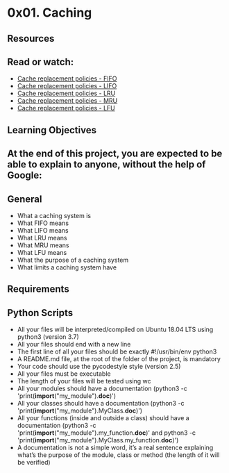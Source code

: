 # 0x01. Caching

## Resources
## Read or watch:

* [Cache replacement policies - FIFO](https://intranet.alxswe.com/rltoken/fjhr6EvFeF3mWwsPQXUKdQ)
* [Cache replacement policies - LIFO](https://intranet.alxswe.com/rltoken/U44RQjXp8xBtsbNIyhHIyw)
* [Cache replacement policies - LRU](https://intranet.alxswe.com/rltoken/gKerxvR4dnXQYkBX2ujZiQ)
* [Cache replacement policies - MRU](https://intranet.alxswe.com/rltoken/Tmk4qEBZ7QTknvbpKabWfQ)
* [Cache replacement policies - LFU](https://intranet.alxswe.com/rltoken/8PEJ8L34bxhL2y--BW5zGQ)

## Learning Objectives
## At the end of this project, you are expected to be able to explain to anyone, without the help of Google:
## General

* What a caching system is
* What FIFO means
* What LIFO means
* What LRU means
* What MRU means
* What LFU means
* What the purpose of a caching system
* What limits a caching system have

## Requirements
## Python Scripts

* All your files will be interpreted/compiled on Ubuntu 18.04 LTS using python3 (version 3.7)
* All your files should end with a new line
* The first line of all your files should be exactly #!/usr/bin/env python3
* A README.md file, at the root of the folder of the project, is mandatory
* Your code should use the pycodestyle style (version 2.5)
* All your files must be executable
* The length of your files will be tested using wc
* All your modules should have a documentation (python3 -c 'print(__import__("my_module").__doc__)')
* All your classes should have a documentation (python3 -c 'print(__import__("my_module").MyClass.__doc__)')
* All your functions (inside and outside a class) should have a documentation (python3 -c 'print(__import__("my_module").my_function.__doc__)' and python3 -c 'print(__import__("my_module").MyClass.my_function.__doc__)')
* A documentation is not a simple word, it’s a real sentence explaining what’s the purpose of the module, class or method (the length of it will be verified)

